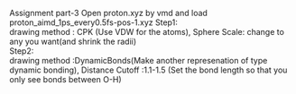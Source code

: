 Assignment part-3
Open proton.xyz by vmd and load proton_aimd_1ps_every0.5fs-pos-1.xyz 
Step1:  
drawing method : CPK (Use VDW for the atoms), Sphere Scale: change to any you want(and shrink the radii)   
Step2:    
drawing method :DynamicBonds(Make another represenation of type dynamic bonding), Distance Cutoff :1.1-1.5 (Set the bond length so that you only see bonds between O-H)  

